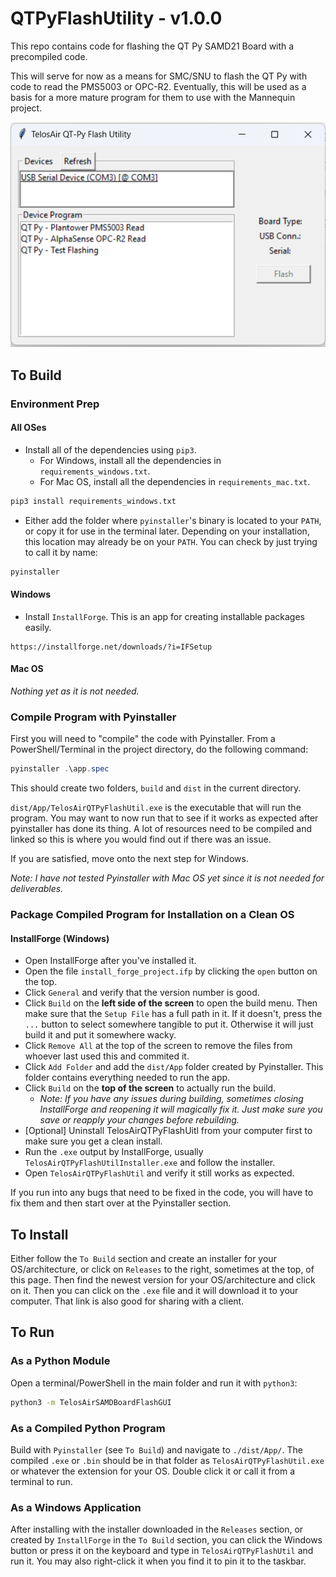 # QTPyFlashUtility - v1.0.0

This repo contains code for flashing the QT Py SAMD21 Board with a precompiled code. 

This will serve for now as a means for SMC/SNU to flash the QT Py with code to read the PMS5003 or OPC-R2. Eventually, this will be used as a basis for a more mature program for them to use with the Mannequin project.

![Screenshot of App](pics/screenshot.png)


## To Build

### Environment Prep

#### All OSes

* Install all of the dependencies using `pip3`.
    * For Windows, install all the dependencies in `requirements_windows.txt`.
    * For Mac OS, install all the dependencies in `requirements_mac.txt`.

```bash
pip3 install requirements_windows.txt
```
* Either add the folder where `pyinstaller`'s binary is located to your `PATH`, or copy it for use in the terminal later. Depending on your
installation, this location may already be on your `PATH`. You can check by just trying to call it by name:

```bash
pyinstaller
```

#### Windows
* Install `InstallForge`. This is an app for creating installable packages easily.
```
https://installforge.net/downloads/?i=IFSetup 
```

#### Mac OS
_Nothing yet as it is not needed._


### Compile Program with Pyinstaller

First you will need to "compile" the code with Pyinstaller. From a PowerShell/Terminal in the project directory, do the following command:

``` powershell
pyinstaller .\app.spec
```

This should create two folders, `build` and `dist` in the current directory. 

`dist/App/TelosAirQTPyFlashUtil.exe` is the executable that will run the program. You may want to now run that to see if it works as expected
after pyinstaller has done its thing. A lot of resources need to be compiled and linked so this is where you would find out if there was an issue.

If you are satisfied, move onto the next step for Windows.

_Note: I have not tested Pyinstaller with Mac OS yet since it is not needed for deliverables._

### Package Compiled Program for Installation on a Clean OS

#### InstallForge (Windows)

* Open InstallForge after you've installed it.
* Open the file `install_forge_project.ifp` by clicking the `open` button on the top.
* Click `General` and verify that the version number is good.
* Click `Build` on the __left side of the screen__ to open the build menu. Then make sure that the `Setup File` has a full path in it.
If it doesn't, press the `...` button to select somewhere tangible to put it. Otherwise it will just build it and put it somewhere wacky.
* Click `Remove All` at the top of the screen to remove the files from whoever last used this and commited it.
* Click `Add Folder` and add the `dist/App` folder created by Pyinstaller. This folder contains everything needed to run the app.
* Click `Build` on the __top of the screen__ to actually run the build.
    * _Note: If you have any issues during building, sometimes closing InstallForge and reopening it will magically fix it. Just make sure you save or reapply your changes before rebuilding._
* [Optional] Uninstall TelosAirQTPyFlashUitl from your computer first to make sure you get a clean install.
* Run the `.exe` output by InstallForge, usually `TelosAirQTPyFlashUtilInstaller.exe` and follow the installer.
* Open `TelosAirQTPyFlashUtil` and verify it still works as expected.

If you run into any bugs that need to be fixed in the code, you will have to fix them and then start over at the Pyinstaller section.

## To Install
Either follow the `To Build` section and create an installer for your OS/architecture, or click on `Releases` to the right, sometimes at the top, of this page. Then find the newest version for your OS/architecture and click on it. Then you can click on the `.exe` file and it will download it to your computer. That link is also good for sharing with a client.

## To Run

### As a Python Module

Open a terminal/PowerShell in the main folder and run it with `python3`:

```bash
python3 -m TelosAirSAMDBoardFlashGUI
```

### As a Compiled Python Program

Build with `Pyinstaller` (see `To Build`) and navigate to `./dist/App/`. The compiled `.exe` or `.bin` should be in that folder as `TelosAirQTPyFlashUtil.exe` or whatever the extension for your OS. Double click it or call it from a terminal to run.

### As a Windows Application

After installing with the installer downloaded in the `Releases` section, or created by `InstallForge` in the `To Build` section, you can click the Windows button or press it on the keyboard and type in `TelosAirQTPyFlashUtil` and run it. You may also right-click it when you find it to pin it to the taskbar.